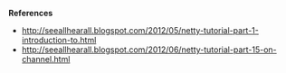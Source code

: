**References**
- http://seeallhearall.blogspot.com/2012/05/netty-tutorial-part-1-introduction-to.html
- http://seeallhearall.blogspot.com/2012/06/netty-tutorial-part-15-on-channel.html

